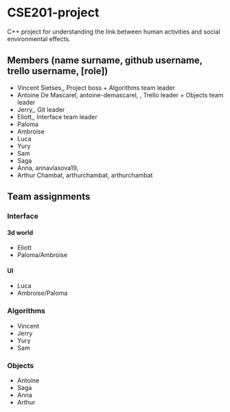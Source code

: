 # CSE201-project

C++ project for understanding the link between human activities and social environmental effects.

## Members (name surname, github username, trello username, [role])
- Vincent Sietses,, Project boss + Algorithms team leader
- Antoine De Mascarel, antoine-demascarel, , Trello leader + Objects team leader
- Jerry,, Git leader
- Eliott,, Interface team leader
- Paloma
- Ambroise
- Luca
- Yury
- Sam
- Saga
- Anna, annavlasova19, 
- Arthur Chambat, arthurchambat, arthurchambat

## Team assignments
### Interface
#### 3d world
- Eliott
- Paloma/Ambroise
#### UI
- Luca
- Ambroise/Paloma
### Algorithms
- Vincent
- Jerry
- Yury
- Sam
### Objects
- Antoine
- Saga
- Anna
- Arthur
